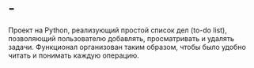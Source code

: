 # -
Проект на Python, реализующий простой список дел (to-do list), позволяющий пользователю добавлять, просматривать и удалять задачи. Функционал организован таким образом, чтобы было удобно читать и понимать каждую операцию.
